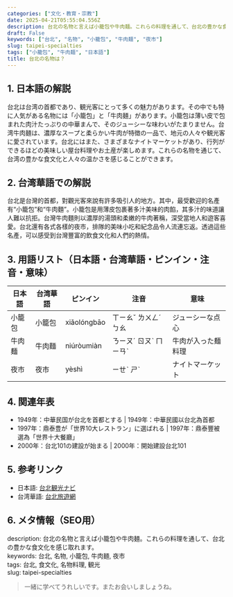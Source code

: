 ```yaml
---
categories: ["文化・教育・宗教"]
date: 2025-04-21T05:55:04.556Z
description: 台北の名物と言えば小籠包や牛肉麺。これらの料理を通して、台北の豊かな食文化を感じ取れます。
draft: False
keywords: ["台北", "名物", "小籠包", "牛肉麺", "夜市"]
slug: taipei-specialties
tags: ["小籠包", "牛肉麺", "日本語"]
title: 台北の名物は？
---
```




## 1. 日本語の解説  
台北は台湾の首都であり、観光客にとって多くの魅力があります。その中でも特に人気がある名物には「小籠包」と「牛肉麺」があります。小籠包は薄い皮で包まれた肉汁たっぷりの中華まんで、そのジューシーな味わいがたまりません。台湾牛肉麺は、濃厚なスープと柔らかい牛肉が特徴の一品で、地元の人々や観光客に愛されています。台北にはまた、さまざまなナイトマーケットがあり、行列ができるほどの美味しい屋台料理やお土産が楽しめます。これらの名物を通じて、台湾の豊かな食文化と人々の温かさを感じることができます。

## 2. 台湾華語での解説  
台北是台灣的首都，對觀光客來說有許多吸引人的地方。其中，最受歡迎的名產有“小籠包”和“牛肉麵”。小籠包是用薄皮包裹著多汁美味的肉餡，其多汁的味道讓人難以抗拒。台灣牛肉麵則以濃厚的湯頭和柔嫩的牛肉著稱，深受當地人和遊客喜愛。台北還有各式各樣的夜市，排隊的美味小吃和紀念品令人流連忘返。透過這些名產，可以感受到台灣豐富的飲食文化和人們的熱情。

## 3. 用語リスト（日本語・台湾華語・ピンイン・注音・意味）  
| 日本語   | 台湾華語 | ピンイン   | 注音     | 意味                |
|----------|----------|------------|----------|---------------------|
| 小籠包   | 小籠包   | xiǎolóngbāo | ㄒㄧㄠˇ ㄌㄨㄥˊ ㄅㄠ | ジューシーな点心      |
| 牛肉麺   | 牛肉麵   | niúròumiàn | ㄋㄧㄡˊ ㄖㄡˋ ㄇㄧㄢˋ | 牛肉が入った麺料理    |
| 夜市     | 夜市     | yèshì      | ㄧㄝˋ ㄕˋ     | ナイトマーケット     |

## 4. 関連年表  
- 1949年：中華民国が台北を首都とする | 1949年：中華民國以台北為首都
- 1997年：鼎泰豊が「世界10大レストラン」に選ばれる | 1997年：鼎泰豐被選為「世界十大餐廳」
- 2000年：台北101の建設が始まる | 2000年：開始建設台北101

## 5. 参考リンク  
- 日本語: [台北観光ナビ](https://www.taipeinavi.com/)
- 台湾華語: [台北旅遊網](https://www.travel.taipei/)

## 6. メタ情報（SEO用）  
description: 台北の名物と言えば小籠包や牛肉麺。これらの料理を通して、台北の豊かな食文化を感じ取れます。  
keywords: 台北, 名物, 小籠包, 牛肉麺, 夜市  
tags: 台北, 食文化, 名物料理, 観光  
slug: taipei-specialties

> 一緒に学べてうれしいです。またお会いしましょうね。
